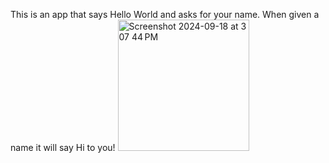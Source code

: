 This is an app that says Hello World and asks for your name. When given a name it will say Hi to you!
<img width="210" alt="Screenshot 2024-09-18 at 3 07 44 PM" src="https://github.com/user-attachments/assets/ea1c3532-ea8c-476f-911f-570d7ac5903f">
